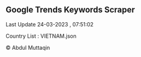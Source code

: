 

## Google Trends Keywords Scraper 
 
Last Update 24-03-2023 , 07:51:02

Country List :
VIETNAM.json



© Abdul Muttaqin 
